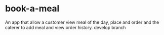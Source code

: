 # book-a-meal
An app that allow a customer view meal of the day, place and order and the caterer to add meal and view order history. develop branch
